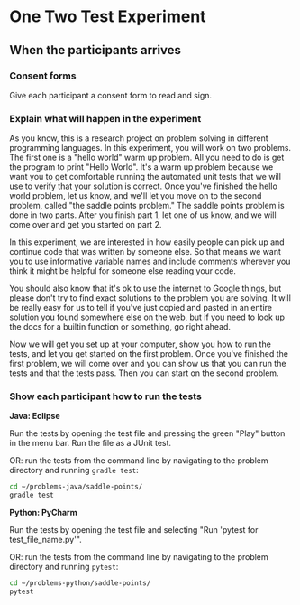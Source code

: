 # One Two Test Experiment

## When the participants arrives

### Consent forms

Give each participant a consent form to read and sign.

### Explain what will happen in the experiment

As you know, this is a research project on problem solving in different
programming languages. In this experiment, you will work on two problems. The
first one is a "hello world" warm up problem. All you need to do is get the
program to print "Hello World". It's a warm up problem because we want you to
get comfortable running the automated unit tests that we will use to verify that
your solution is correct. Once you've finished the hello world problem, let us
know, and we'll let you move on to the second problem, called "the saddle points
problem." The saddle points problem is done in two parts. After you finish part
1, let one of us know, and we will come over and get you started on part 2.

In this experiment, we are interested in how easily people can pick up and
continue code that was written by someone else. So that means we want you
to use informative variable names and include comments wherever you think
it might be helpful for someone else reading your code.

You should also know that it's ok to use the internet to Google things,
but please don't try to find exact solutions to the problem you are solving.
It will be really easy for us to tell if you've just copied and pasted in
an entire solution you found somewhere else on the web, but if you need to
look up the docs for a builtin function or something, go right ahead.

Now we will get you set up at your computer, show you how to run the tests,
and let you get started on the first problem. Once you've finished the first
problem, we will come over and you can show us that you can run the tests and
that the tests pass. Then you can start on the second problem.

### Show each participant how to run the tests

**Java: Eclipse**

Run the tests by opening the test file and pressing the green "Play" button in the menu bar. Run the file as a JUnit test.

OR: run the tests from the command line by navigating to the problem directory and running `gradle test`:

```bash
cd ~/problems-java/saddle-points/
gradle test
```

**Python: PyCharm**

Run the tests by opening the test file and selecting "Run 'pytest for test_file_name.py'".

OR: run the tests from the command line by navigating to the problem directory and running `pytest`:

```bash
cd ~/problems-python/saddle-points/
pytest
```
